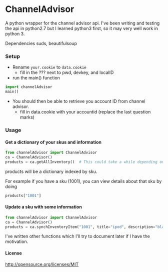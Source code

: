 # ChannelAdvisor
A python wrapper for the channel advisor api.
I've been writing and testing the api in python2.7 but I learned python3 first, so it may very well work in python 3.

Dependencies
    suds, beautifulsoup
    
### Setup
- Rename ```your.cookie``` to ```data.cookie```
  - fill in the ??? next to pwd, devkey, and localID
- run the main() function
```python
import channelAdvisor
main()
```
- You should then be able to retrieve you account ID from channel advisor.
  - fill in data.cookie with your accountid (replace the last question marks)

### Usage
#### Get a dictionary of your skus and information
```python
from channelAdvisor import ChannelAdvisor
ca = ChannelAdvisor()
products = ca.getAllInventory()  # This could take a while depending on how many skus you have.
```
products will be a dictionary indexed by sku.

For example if you have a sku (1001), you can view details about that sku by doing
```python
products["1001"]
```
#### Update a sku with some information
```python
from channelAdvisor import ChannelAdvisor
ca = ChannelAdvisor()
products = ca.synchInventoryItem("1001", title="ipod", description="black 32gb ipod", upc="########")
```

I've written other functions which I'll try to document later if I have the motivation.
#### License
http://opensource.org/licenses/MIT
